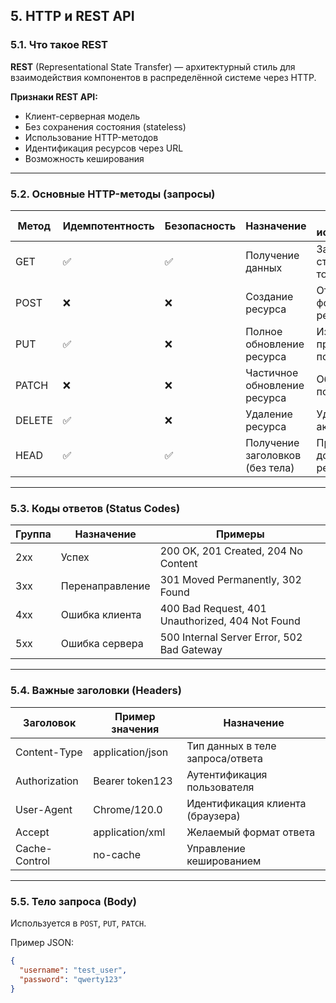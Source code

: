 
## 5. HTTP и REST API

### 5.1. Что такое REST

**REST** (Representational State Transfer) — архитектурный стиль для взаимодействия компонентов в распределённой системе через HTTP.

**Признаки REST API:**
- Клиент-серверная модель
- Без сохранения состояния (stateless)
- Использование HTTP-методов
- Идентификация ресурсов через URL
- Возможность кеширования

---

### 5.2. Основные HTTP-методы (запросы)

| Метод   | Идемпотентность | Безопасность | Назначение                              | Пример использования                   |
|---------|------------------|---------------|------------------------------------------|----------------------------------------|
| GET     | ✅               | ✅            | Получение данных                         | Загрузка страницы товара               |
| POST    | ❌               | ❌            | Создание ресурса                         | Отправка формы регистрации             |
| PUT     | ✅               | ❌            | Полное обновление ресурса                | Изменение профиля пользователя         |
| PATCH   | ❌               | ❌            | Частичное обновление ресурса             | Обновление поля "Имя"                  |
| DELETE  | ✅               | ❌            | Удаление ресурса                         | Удаление аккаунта                      |
| HEAD    | ✅               | ✅            | Получение заголовков (без тела)          | Проверка доступности ресурса           |

---

### 5.3. Коды ответов (Status Codes)

| Группа | Назначение        | Примеры                              |
|--------|-------------------|--------------------------------------|
| 2xx    | Успех              | 200 OK, 201 Created, 204 No Content  |
| 3xx    | Перенаправление    | 301 Moved Permanently, 302 Found     |
| 4xx    | Ошибка клиента     | 400 Bad Request, 401 Unauthorized, 404 Not Found |
| 5xx    | Ошибка сервера     | 500 Internal Server Error, 502 Bad Gateway       |

---

### 5.4. Важные заголовки (Headers)

| Заголовок       | Пример значения       | Назначение                           |
|------------------|------------------------|---------------------------------------|
| Content-Type     | application/json        | Тип данных в теле запроса/ответа      |
| Authorization    | Bearer token123         | Аутентификация пользователя           |
| User-Agent       | Chrome/120.0            | Идентификация клиента (браузера)      |
| Accept           | application/xml         | Желаемый формат ответа                 |
| Cache-Control    | no-cache                | Управление кешированием               |

---

### 5.5. Тело запроса (Body)

Используется в `POST`, `PUT`, `PATCH`.

Пример JSON:

```json
{
  "username": "test_user",
  "password": "qwerty123"
}

